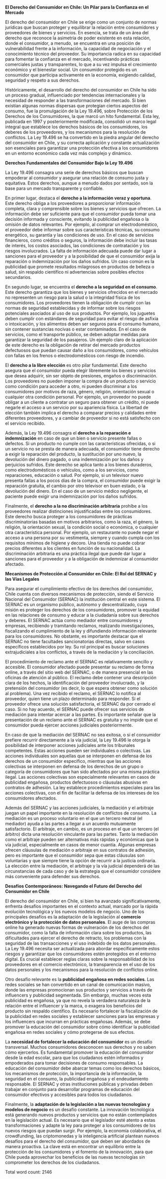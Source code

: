 **El Derecho del Consumidor en Chile: Un Pilar para la Confianza en el Mercado**

El derecho del consumidor en Chile se erige como un conjunto de normas jurídicas que buscan proteger y equilibrar la relación entre consumidores y proveedores de bienes y servicios. En esencia, se trata de un área del derecho que reconoce la asimetría de poder existente en esta relación, donde el consumidor, a menudo, se encuentra en una posición de vulnerabilidad frente a la información, la capacidad de negociación y el conocimiento técnico del proveedor. Su importancia radica en su capacidad para fomentar la confianza en el mercado, incentivando prácticas comerciales justas y transparentes, lo que a su vez impulsa el crecimiento económico y el bienestar social. Un consumidor protegido es un consumidor que participa activamente en la economía, exigiendo calidad, seguridad y respeto a sus derechos.

Históricamente, el desarrollo del derecho del consumidor en Chile ha sido un proceso gradual, influenciado por tendencias internacionales y la necesidad de responder a las transformaciones del mercado. Si bien existían algunas normas dispersas que protegían ciertos aspectos del consumo, fue la promulgación de la Ley 19.496, sobre Protección de los Derechos de los Consumidores, la que marcó un hito fundamental. Esta ley, publicada en 1997 y posteriormente modificada, consolidó un marco legal integral que establece los derechos básicos de los consumidores, los deberes de los proveedores, y los mecanismos para la resolución de conflictos. La Ley 19.496 se ha convertido en la piedra angular del derecho del consumidor en Chile, y su correcta aplicación y constante actualización son esenciales para garantizar una protección efectiva a los consumidores en un entorno económico cada vez más complejo y dinámico.

**Derechos Fundamentales del Consumidor Bajo la Ley 19.496**

La Ley 19.496 consagra una serie de derechos básicos que buscan empoderar al consumidor y asegurar una relación de consumo justa y equitativa. Estos derechos, aunque a menudo dados por sentado, son la base para un mercado transparente y confiable.

En primer lugar, destaca el **derecho a la información veraz y oportuna**. Este derecho obliga a los proveedores a proporcionar información completa, clara y comprensible sobre los bienes y servicios que ofrecen. La información debe ser suficiente para que el consumidor pueda tomar una decisión informada y consciente, evitando la publicidad engañosa o la omisión de datos relevantes. Por ejemplo, al comprar un electrodoméstico, el proveedor debe informar sobre sus características técnicas, su consumo energético, su garantía y las condiciones de uso. En el caso de servicios financieros, como créditos o seguros, la información debe incluir las tasas de interés, los costos asociados, las condiciones de contratación y los riesgos involucrados. La falta de información adecuada puede dar lugar a sanciones para el proveedor y a la posibilidad de que el consumidor exija la reparación o indemnización por los daños sufridos. Un caso común es la publicidad que promete resultados milagrosos en productos de belleza o salud, sin respaldo científico ni advertencias sobre posibles efectos secundarios.

En segundo lugar, se encuentra el **derecho a la seguridad en el consumo**. Este derecho garantiza que los bienes y servicios ofrecidos en el mercado no representen un riesgo para la salud o la integridad física de los consumidores. Los proveedores tienen la obligación de cumplir con las normas de seguridad establecidas y de informar sobre los riesgos potenciales asociados al uso de sus productos. Por ejemplo, los juguetes deben cumplir con estándares de seguridad para evitar el riesgo de asfixia o intoxicación, y los alimentos deben ser seguros para el consumo humano, sin contener sustancias nocivas o estar contaminados. En el caso de servicios, como el transporte público, se deben adoptar medidas para garantizar la seguridad de los pasajeros. Un ejemplo claro de la aplicación de este derecho es la obligación de retirar del mercado productos defectuosos que puedan causar daño a los consumidores, como vehículos con fallas en los frenos o electrodomésticos con riesgo de incendio.

El **derecho a la libre elección** es otro pilar fundamental. Este derecho asegura que el consumidor pueda elegir libremente los bienes y servicios que desea adquirir, sin ser objeto de presiones, engaños o discriminación. Los proveedores no pueden imponer la compra de un producto o servicio como condición para acceder a otro, ni pueden discriminar a los consumidores por motivos de raza, género, religión, orientación sexual o cualquier otra condición personal. Por ejemplo, un proveedor no puede obligar a un cliente a contratar un seguro para obtener un crédito, ni puede negarle el acceso a un servicio por su apariencia física. La libertad de elección también implica el derecho a comparar precios y calidades entre diferentes proveedores, y a cambiar de proveedor si no está satisfecho con el servicio recibido.

Además, la Ley 19.496 consagra el **derecho a la reparación e indemnización** en caso de que un bien o servicio presente fallas o defectos. Si un producto no cumple con las características ofrecidas, o si un servicio no se presta de manera adecuada, el consumidor tiene derecho a exigir la reparación del producto, la sustitución por uno nuevo, la devolución del dinero pagado, o una indemnización por los daños y perjuicios sufridos. Este derecho se aplica tanto a los bienes duraderos, como electrodomésticos o vehículos, como a los servicios, como reparaciones, educación o salud. Por ejemplo, si un televisor nuevo presenta fallas a los pocos días de la compra, el consumidor puede exigir la reparación gratuita, el cambio por otro televisor en buen estado, o la devolución del dinero. En el caso de un servicio médico negligente, el paciente puede exigir una indemnización por los daños sufridos.

Finalmente, el **derecho a la no discriminación arbitraria** prohíbe a los proveedores realizar distinciones injustificadas entre los consumidores. Este derecho busca proteger a los consumidores de prácticas discriminatorias basadas en motivos arbitrarios, como la raza, el género, la religión, la orientación sexual, la condición social o económica, o cualquier otra característica personal. Por ejemplo, un restaurante no puede negar el acceso a una persona por su vestimenta, siempre y cuando cumpla con los requisitos mínimos de higiene y decoro. Una tienda no puede cobrar precios diferentes a los clientes en función de su nacionalidad. La discriminación arbitraria es una práctica ilegal que puede dar lugar a sanciones para el proveedor y a la obligación de indemnizar al consumidor afectado.

**Mecanismos de Protección al Consumidor en Chile: El Rol del SERNAC y las Vías Legales**

Para asegurar el cumplimiento efectivo de los derechos del consumidor, Chile cuenta con diversos mecanismos de protección, siendo el Servicio Nacional del Consumidor (SERNAC) la institución central en este sistema. El SERNAC es un organismo público, autónomo y descentralizado, cuya misión es proteger los derechos de los consumidores, promover la equidad en las relaciones de consumo y educar a la ciudadanía sobre sus derechos y deberes. El SERNAC actúa como mediador entre consumidores y empresas, recibiendo y tramitando reclamos, realizando investigaciones, fiscalizando el cumplimiento de la ley y difundiendo información relevante para los consumidores. No obstante, es importante destacar que el SERNAC no tiene facultades sancionatorias directas, salvo en casos específicos establecidos por ley. Su rol principal es buscar soluciones extrajudiciales a los conflictos, a través de la mediación y la conciliación.

El procedimiento de reclamo ante el SERNAC es relativamente sencillo y accesible. El consumidor afectado puede presentar su reclamo de forma online, a través del sitio web del SERNAC, o de manera presencial en las oficinas de atención al público. El reclamo debe contener una descripción clara de los hechos, la identificación del proveedor involucrado, y la pretensión del consumidor (es decir, lo que espera obtener como solución al problema). Una vez recibido el reclamo, el SERNAC lo notifica al proveedor, quien tiene un plazo determinado para responder. Si el proveedor ofrece una solución satisfactoria, el SERNAC da por cerrado el caso. Si no hay acuerdo, el SERNAC puede ofrecer sus servicios de mediación para intentar acercar a las partes. Es importante señalar que la presentación de un reclamo ante el SERNAC es gratuita y no impide que el consumidor pueda ejercer acciones judiciales posteriormente.

En caso de que la mediación del SERNAC no sea exitosa, o si el consumidor prefiere recurrir directamente a la vía judicial, la Ley 19.496 le otorga la posibilidad de interponer acciones judiciales ante los tribunales competentes. Estas acciones pueden ser individuales o colectivas. Las acciones individuales son aquellas que se interponen en defensa de los derechos de un consumidor específico, mientras que las acciones colectivas se interponen en defensa de los derechos de un grupo o categoría de consumidores que han sido afectados por una misma práctica ilegal. Las acciones colectivas son especialmente relevantes en casos de publicidad engañosa, productos defectuosos o cláusulas abusivas en contratos de adhesión. La ley establece procedimientos especiales para las acciones colectivas, con el fin de facilitar la defensa de los intereses de los consumidores afectados.

Además del SERNAC y las acciones judiciales, la mediación y el arbitraje juegan un papel importante en la resolución de conflictos de consumo. La mediación es un proceso voluntario en el que un tercero neutral (el mediador) ayuda a las partes a llegar a un acuerdo mutuamente satisfactorio. El arbitraje, en cambio, es un proceso en el que un tercero (el árbitro) dicta una resolución vinculante para las partes. Tanto la mediación como el arbitraje pueden ser alternativas más rápidas y económicas que la vía judicial, especialmente en casos de menor cuantía. Algunas empresas ofrecen cláusulas de mediación o arbitraje en sus contratos de adhesión, pero es importante que el consumidor sepa que estas cláusulas son voluntarias y que siempre tiene la opción de recurrir a la justicia ordinaria. La elección entre la mediación, el arbitraje y la vía judicial dependerá de las circunstancias de cada caso y de la estrategia que el consumidor considere más conveniente para defender sus derechos.

**Desafíos Contemporáneos: Navegando el Futuro del Derecho del Consumidor en Chile**

El derecho del consumidor en Chile, si bien ha avanzado significativamente, enfrenta desafíos importantes en el contexto actual, marcado por la rápida evolución tecnológica y los nuevos modelos de negocio. Uno de los principales desafíos es la adaptación de la legislación al **comercio electrónico y la protección de datos personales**. El auge de las compras online ha generado nuevas formas de vulneración de los derechos del consumidor, como la falta de información clara sobre los productos, las dificultades para ejercer el derecho de retracto, los problemas con la seguridad de las transacciones y el uso indebido de los datos personales. La Ley 19.496 necesita ser actualizada para abordar específicamente estos riesgos y garantizar que los consumidores estén protegidos en el entorno digital. Es crucial establecer reglas claras sobre la responsabilidad de los proveedores en el comercio electrónico, la transparencia en el uso de los datos personales y los mecanismos para la resolución de conflictos online.

Otro desafío relevante es la **publicidad engañosa en redes sociales**. Las redes sociales se han convertido en un canal de comunicación masivo, donde las empresas promocionan sus productos y servicios a través de influencers y publicidad segmentada. Sin embargo, muchas veces esta publicidad es engañosa, ya que no revela la verdadera naturaleza de la relación entre el influencer y la marca, o exagera los beneficios del producto sin respaldo científico. Es necesario fortalecer la fiscalización de la publicidad en redes sociales y establecer sanciones para las empresas y los influencers que incurran en prácticas engañosas. Además, se debe promover la educación del consumidor sobre cómo identificar la publicidad engañosa en redes sociales y cómo protegerse de sus efectos.

La **necesidad de fortalecer la educación del consumidor** es un desafío transversal. Muchos consumidores desconocen sus derechos y no saben cómo ejercerlos. Es fundamental promover la educación del consumidor desde la edad escolar, para que los ciudadanos estén informados y empoderados para tomar decisiones de consumo responsables. La educación del consumidor debe abarcar temas como los derechos básicos, los mecanismos de protección, la importancia de la información, la seguridad en el consumo, la publicidad engañosa y el endeudamiento responsable. El SERNAC y otras instituciones públicas y privadas deben trabajar en conjunto para desarrollar programas de educación del consumidor efectivos y accesibles para todos los ciudadanos.

Finalmente, la **adaptación de la legislación a las nuevas tecnologías y modelos de negocio** es un desafío constante. La innovación tecnológica está generando nuevos productos y servicios que no están contemplados en la legislación actual. Es necesario que el legislador esté atento a estas transformaciones y adapte la ley para proteger a los consumidores de los nuevos riesgos que puedan surgir. Por ejemplo, la economía colaborativa, el crowdfunding, las criptomonedas y la inteligencia artificial plantean nuevos desafíos para el derecho del consumidor, que deben ser abordados de manera proactiva. La clave está en encontrar un equilibrio entre la protección de los consumidores y el fomento de la innovación, para que Chile pueda aprovechar los beneficios de las nuevas tecnologías sin comprometer los derechos de los ciudadanos.

Total word count: 2146